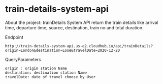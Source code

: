 # train-details-system-api

About the project:
trainDetails System API return the train details like arrival time, departure time, source, destination, train no and total duration

Endpoint
```
http://train-details-system-api.us-e2.cloudhub.io/api/trainDetails?origin=London&destination=Looe&travelDate=2020-12-20
```

QueryParameters
```
origin : origin station Name
destination: destination station Name
travelDate: date of travel choose by User
```
